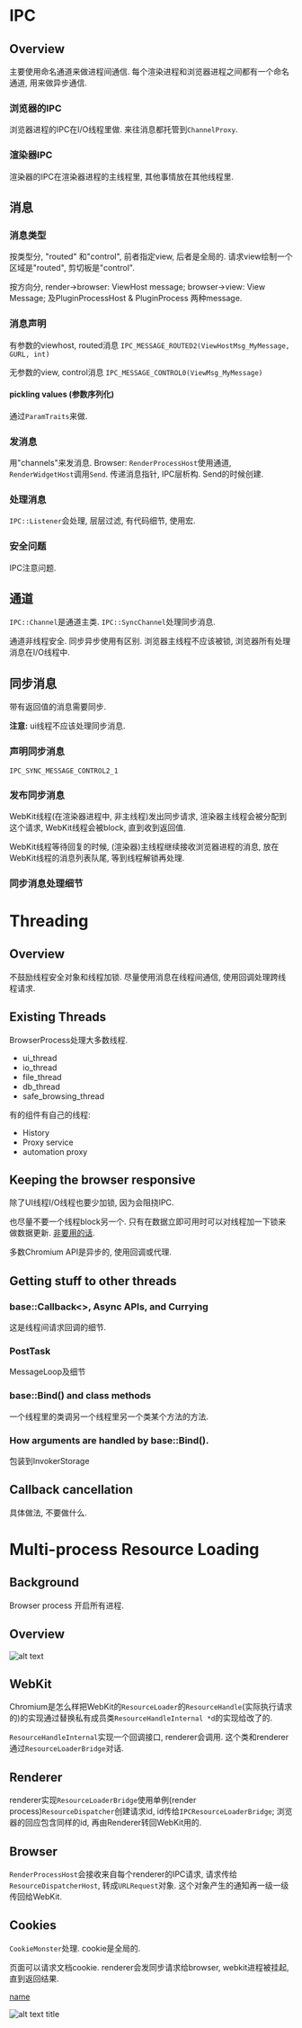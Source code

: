 # IPC

## Overview

主要使用命名通道来做进程间通信. 每个渲染进程和浏览器进程之间都有一个命名通道, 用来做异步通信. 

### 浏览器的IPC

浏览器进程的IPC在I/O线程里做. 来往消息都托管到`ChannelProxy`. 

### 渲染器IPC

渲染器的IPC在渲染器进程的主线程里, 其他事情放在其他线程里. 

## 消息

### 消息类型

按类型分, "routed" 和"control", 前者指定view, 后者是全局的. 请求view绘制一个区域是"routed", 剪切板是"control". 

按方向分, render->browser: ViewHost message; browser->view: View Message; 及PluginProcessHost & PluginProcess 两种message. 

### 消息声明

有参数的viewhost, routed消息
`IPC_MESSAGE_ROUTED2(ViewHostMsg_MyMessage, GURL, int)`

无参数的view, control消息
`IPC_MESSAGE_CONTROL0(ViewMsg_MyMessage)`

#### pickling values (参数序列化)

通过`ParamTraits`来做. 

### 发消息

用"channels"来发消息. Browser: `RenderProcessHost`使用通道, `RenderWidgetHost`调用`Send`. 传递消息指针, IPC层析构. Send的时候创建. 

### 处理消息

`IPC::Listener`会处理, 层层过滤, 有代码细节, 使用宏. 

### 安全问题

IPC注意问题. 

## 通道

`IPC::Channel`是通道主类. `IPC::SyncChannel`处理同步消息. 

通道非线程安全. 同步异步使用有区别. 浏览器主线程不应该被锁, 浏览器所有处理消息在I/O线程中. 

## 同步消息

带有返回值的消息需要同步. 

**注意:** ui线程不应该处理同步消息. 

### 声明同步消息

`IPC_SYNC_MESSAGE_CONTROL2_1`

### 发布同步消息

WebKit线程(在渲染器进程中, 非主线程)发出同步请求, 渲染器主线程会被分配到这个请求, WebKit线程会被block, 直到收到返回值. 

WebKit线程等待回复的时候, (渲染器)主线程继续接收浏览器进程的消息, 放在WebKit线程的消息列表队尾, 等到线程解锁再处理. 

### 同步消息处理细节

# Threading

## Overview

不鼓励线程安全对象和线程加锁. 尽量使用消息在线程间通信, 使用回调处理跨线程请求. 

## Existing Threads

BrowserProcess处理大多数线程. 
* ui_thread
* io_thread
* file_thread
* db_thread
* safe_browsing_thread

有的组件有自己的线程: 
* History
* Proxy service
* automation proxy

## Keeping the browser responsive

除了UI线程I/O线程也要少加锁, 因为会阻挠IPC. 

也尽量不要一个线程block另一个. 只有在数据立即可用时可以对线程加一下锁来做数据更新. [非要用的话](http://www.chromium.org/developers/lock-and-condition-variable). 

多数Chromium API是异步的, 使用回调或代理. 

## Getting stuff to other threads

### base::Callback<>, Async APIs, and Currying

这是线程间请求回调的细节. 

### PostTask

MessageLoop及细节

### base::Bind() and class methods

一个线程里的类调另一个线程里另一个类某个方法的方法. 

### How arguments are handled by base::Bind().

包装到InvokerStorage

## Callback cancellation

具体做法, 不要做什么. 

# Multi-process Resource Loading

## Background

Browser process 开启所有进程. 

## Overview

![alt text](http://www.chromium.org/_/rsrc/1220197833456/developers/design-documents/multi-process-resource-loading/Resource-loading.png "")

## WebKit

Chromium是怎么样把WebKit的`ResourceLoader`的`ResourceHandle`(实际执行请求的)的实现通过替换私有成员类`ResourceHandleInternal *d`的实现给改了的. 

`ResourceHandleInternal`实现一个回调接口, renderer会调用. 这个类和renderer通过`ResourceLoaderBridge`对话. 

## Renderer

renderer实现`ResourceLoaderBridge`使用单例(render process)`ResourceDispatcher`创建请求id, id传给`IPCResourceLoaderBridge`; 浏览器的回应包含同样的id, 再由Renderer转回WebKit用的. 

## Browser

`RenderProcessHost`会接收来自每个renderer的IPC请求, 请求传给`ResourceDispatcherHost`, 转成`URLRequest`对象. 这个对象产生的通知再一级一级传回给WebKit. 

## Cookies

`CookieMonster`处理. cookie是全局的. 

页面可以请求文档cookie. renderer会发同步请求给browser, webkit进程被挂起, 直到返回结果. 

[name](link "")

![alt text](link "title")
title